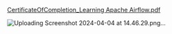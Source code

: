 [CertificateOfCompletion_Learning Apache Airflow.pdf](https://github.com/bhaskarnn9/ApacheSpark/files/14876440/CertificateOfCompletion_Learning.Apache.Airflow.pdf)


![Uploading Screenshot 2024-04-04 at 14.46.29.png…]()
